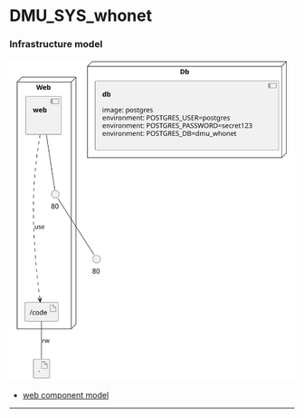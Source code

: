 ﻿# DMU_SYS_whonet

### Infrastructure model
![Infrastructure main model](.infragenie/infrastructure_main_model.svg)
- [web component model](.infragenie/web_component_model.svg)

---
